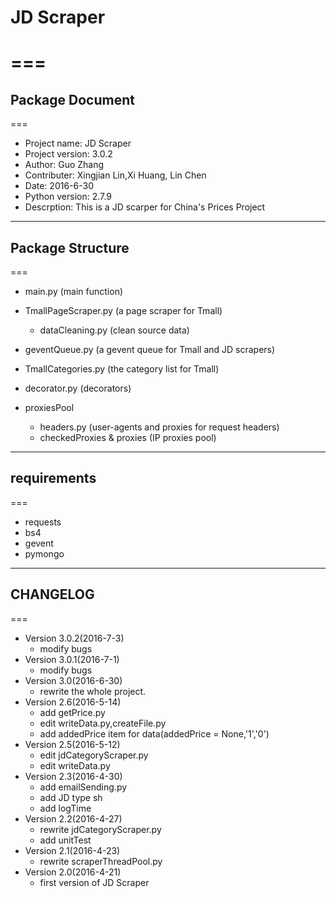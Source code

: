 # JD Scraper
===
===
## Package Document
===
  * Project name: JD Scraper
  * Project version: 3.0.2
  * Author: Guo Zhang
  * Contributer: Xingjian Lin,Xi Huang, Lin Chen
  * Date: 2016-6-30
  * Python version: 2.7.9
  * Descrption: This is a JD scarper for China's Prices Project

---

## Package Structure
===
 * main.py (main function)
  * TmallPageScraper.py (a page scraper for Tmall)
    * dataCleaning.py (clean source data)
  * geventQueue.py (a gevent queue for Tmall and JD scrapers)
  * TmallCategories.py (the category list for Tmall)
  
  * decorator.py (decorators)

* proxiesPool
  * headers.py (user-agents and proxies for request headers) 
  * checkedProxies & proxies (IP proxies pool)

---

## requirements
===
   * requests
   * bs4
   * gevent
   * pymongo
   
---
    
## CHANGELOG
===
  * Version 3.0.2(2016-7-3)
    * modify bugs
  * Version 3.0.1(2016-7-1)
    * modify bugs
  * Version 3.0(2016-6-30)
    * rewrite the whole project. 
  * Version 2.6(2016-5-14)
    * add getPrice.py
    * edit writeData.py,createFile.py
    * add addedPrice item for data(addedPrice = None,'1','0')
  * Version 2.5(2016-5-12)
    * edit jdCategoryScraper.py
    * edit writeData.py
  * Version 2.3(2016-4-30)
    * add emailSending.py
	* add JD type sh
	* add logTime
  * Version 2.2(2016-4-27)
    * rewrite jdCategoryScraper.py
    * add unitTest
  * Version 2.1(2016-4-23)
    * rewrite scraperThreadPool.py
  * Version 2.0(2016-4-21)    
    * first version of JD Scraper 
